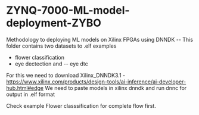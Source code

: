 # ZYNQ-7000-ML-model-deployment-ZYBO
Methodology to deploying ML models on Xilinx FPGAs using DNNDK
-- This folder contains two datasets to .elf examples 
  - flower classification
  - eye dectection and -- eye dtc
  
 For this we need to download Xilinx_DNNDK3.1 - https://www.xilinx.com/products/design-tools/ai-inference/ai-developer-hub.html#edge 
  We need to paste models in xilinx dnndk and run dnnc for output in .elf format
  
  Check example Flower classsification for complete flow first. 
